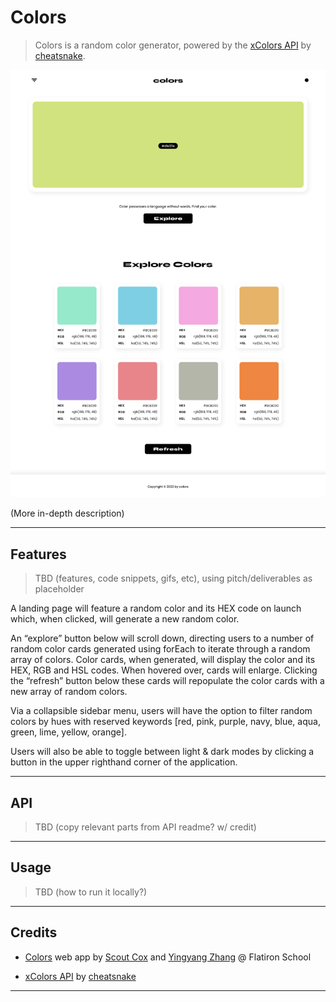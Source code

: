 # Colors

> Colors is a random color generator, powered by the [xColors API](https://x-colors.herokuapp.com) by [cheatsnake](https://github.com/cheatsnake).

![demo screenshot](images/demo.png)

(More in-depth description)

---

## Features

> TBD (features, code snippets, gifs, etc), using pitch/deliverables as placeholder

A landing page will feature a random color and its HEX code on launch which, when clicked, will generate a new random color.

An “explore” button below will scroll down, directing users to a number of random color cards generated using forEach to iterate through a random array of colors. Color cards, when generated, will display the color and its HEX, RGB and HSL codes. When hovered over, cards will enlarge. Clicking the “refresh” button below these cards will repopulate the color cards with a new array of random colors.

Via a collapsible sidebar menu, users will have the option to filter random colors by hues with reserved keywords [red, pink, purple, navy, blue, aqua, green, lime, yellow, orange].

Users will also be able to toggle between light & dark modes by clicking a button in the upper righthand corner of the application.

---

## API

> TBD (copy relevant parts from API readme? w/ credit)

---

## Usage

> TBD (how to run it locally?)

---

## Credits

+ [Colors](https://github.com/superlunch/color-search) web app by [Scout Cox](https://github.com/superlunch) and [Yingyang Zhang](https://github.com/#) @ Flatiron School

+ [xColors API](https://x-colors.herokuapp.com) by [cheatsnake](https://github.com/cheatsnake)

---
